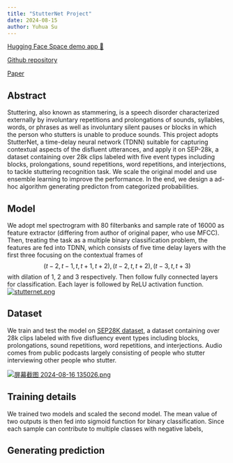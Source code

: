 ```yaml
---
title: "StutterNet Project"
date: 2024-08-15
author: Yuhua Su
---
```


[Hugging Face Space demo app 🤗 ](https://huggingface.co/spaces/huazai676/StutterRecognition)

[Github repository](https://github.com/huazai6161/EC523-Final-Project)

[Paper](https://arxiv.org/abs/2105.05599)

## Abstract

Stuttering, also known as stammering, is a speech disorder characterized externally by involuntary repetitions and prolongations of sounds, syllables, words, or phrases as well as involuntary silent pauses or blocks in which the person who stutters is unable to produce sounds. This project adopts StutterNet, a time-delay neural network (TDNN) suitable for capturing contextual aspects of the disfluent utterances, and apply it on SEP-28k, a dataset containing over 28k clips labeled with five event types including blocks, prolongations, sound repetitions, word repetitions, and interjections, to tackle stuttering recognition task. We scale the original model and use ensemble learning to improve the performance. In the end, we design a ad-hoc algorithm generating predicton from categorized probabilities.

## Model

We adopt mel spectrogram with 80 filterbanks and sample rate of 16000 as feature extractor (differing from author of original paper, who use MFCC). Then, treating the task as a multiple binary classification problem, the features are fed into TDNN, which consists of five time delay layers with the first three focusing on the contextual frames of $$(t-2, t-1, t, t+1, t+2), (t-2, t, t+2), (t-3, t, t+3)$$ with dilation of 1, 2 and 3 respectively. Then follow fully connected layers for classification. Each layer is followed by ReLU activation function.
[![stutternet.png](https://imgos.cn/2024/08/16/66bee4a535ec8.png)](https://imgos.cn/2024/08/16/66bee4a535ec8.png)

## Dataset

We train and test the model on [SEP28K dataset](https://github.com/apple/ml-stuttering-events-dataset/), a dataset containing over 28k clips labeled with five disfluency event types including blocks, prolongations, sound repetitions, word repetitions, and interjections. Audio comes from public podcasts largely consisting of people who stutter interviewing other people who stutter.

[![屏幕截图 2024-08-16 135026.png](https://imgos.cn/2024/08/16/66bee7b042553.png)](https://imgos.cn/2024/08/16/66bee7b042553.png)

## Training details

We trained two models and scaled the second model. The mean value of two outputs is then fed into sigmoid function for binary classification. Since each sample can contribute to multiple classes with negative labels, 

## Generating prediction
